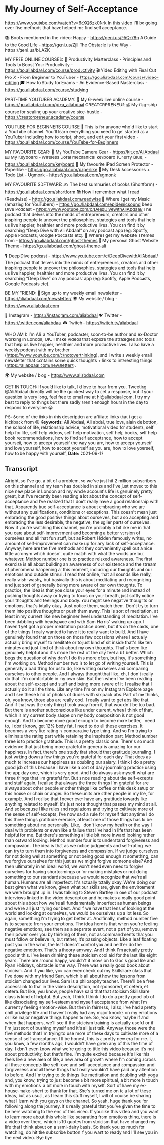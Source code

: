 # My Journey of Self-Acceptance
https://www.youtube.com/watch?v=6cXQ6zk0Nrk
In this video I'll be going over five methods that have helped me find self acceptance. 

📚 Books mentioned in the video:
Happy - https://geni.us/95Qr78p
A Guide to the Good Life - https://geni.us/Zjll
The Obstacle is the Way - https://geni.us/bUAZK

MY FREE ONLINE COURSES:
🚀  Productivity Masterclass - Principles and Tools to Boost Your Productivity - https://go.aliabdaal.com/course/productivity
🎬  Video Editing with Final Cut Pro X - From Beginner to YouTuber - https://go.aliabdaal.com/course/video-editing
🎓  How to Study for Exams - An Evidence-Based Masterclass - https://go.aliabdaal.com/course/studying

PART-TIME YOUTUBER ACADEMY:
🍿 My 6-week live online course - https://go.aliabdaal.com/ptya_aliabdaal
CREATORPRENEUR
💰 My flag-ship course for scaling up your creative side-hustle - https://creatorpreneur.academy/course


YOUTUBE FOR BEGINNERS COURSE
📸 This is for anyone who'd like to start a YouTube channel. You'll learn everything you need to get started as a YouTuber including how to script, shoot, and edit your first video - https://go.aliabdaal.com/course/YouTube-for-Beginners



MY FAVOURITE GEAR:
🎥  My YouTube Camera Gear - https://kit.co/AliAbdaal
⌨️  My Keyboard - Wireless Coral mechanical keyboard (Cherry Blue) - https://go.aliabdaal.com/keyboard 
📝  My favourite iPad Screen Protector - Paperlike - https://go.aliabdaal.com/paperlike 
🎒 My Desk Accessories + Todo List - Ugmonk - https://go.aliabdaal.com/ugmonk

MY FAVOURITE SOFTWARE:
✍️ The best summaries of books (Shortform) - https://go.aliabdaal.com/shortform
📚  How I remember what I read (Readwise) - https://go.aliabdaal.com/readwise 
🎵  Where I get my Music (amazing for YouTubers) - https://go.aliabdaal.com/epidemicsound
Deep Dive Podcast - https://www.youtube.com/c/DeepDivewithAliAbdaal/
The podcast that delves into the minds of entrepreneurs, creators and other inspiring people to uncover the philosophies, strategies and tools that help us live happier, healthier and more productive lives. You can find it by searching “Deep Dive with Ali Abdaal” on any podcast app (eg: Spotify, Apple Podcasts, Google Podcasts etc).
👻 Where I get my Website Themes from - https://go.aliabdaal.com/ghost-themes
👻 My personal Ghost Website Theme - https://go.aliabdaal.com/ghost-theme-ali

🎙 Deep Dive podcast - https://www.youtube.com/c/DeepDivewithAliAbdaal/
The podcast that delves into the minds of entrepreneurs, creators and other inspiring people to uncover the philosophies, strategies and tools that help us live happier, healthier and more productive lives. You can find it by searching “Deep Dive” on any podcast app (eg: Spotify, Apple Podcasts, Google Podcasts etc). 

BE MY FRIEND:
💌  Sign up to my weekly email newsletter - https://aliabdaal.com/newsletter/
🌍  My website / blog - https://www.aliabdaal.com 
 
📸  Instagram - https://instagram.com/aliabdaal
🐦  Twitter - https://twitter.com/aliabdaal
🎮  Twitch - https://twitch.tv/aliabdaal

WHO AM I:
I’m Ali, a YouTuber, podcaster, soon-to-be author and ex-Doctor working in London, UK. I make videos that explore the strategies and tools that help us live happier, healthier and more productive lives. I also have a weekly podcast with my brother (https://www.youtube.com/c/notoverthinking), and I write a weekly email newsletter that contains some quick thoughts + links to interesting things (https://aliabdaal.com/newsletter/).

🌍  My website / blog - https://www.aliabdaal.com 

GET IN TOUCH:
If you’d like to talk, I’d love to hear from you. Tweeting @AliAbdaal directly will be the quickest way to get a response, but if your question is very long, feel free to email me at hi@aliabdaal.com. I try my best to reply to things but there sadly aren't enough hours in the day to respond to everyone 😭

PS: Some of the links in this description are affiliate links that I get a kickback from 😜
**Keywords:** Ali Abdaal, Ali abdal, true love, alain de botton, the school of life, relationship advice, motivational video for students, self help for life, self help videos, self help motivation, self help books, self help book recommendations, how to find self acceptance, how to accept yourself, how to accept yourself the way you are, how to accept yourself and love yourself, how to accept yourself as you are, how to love yourself, how to be happy with yourself, 
**Date:** 2021-09-12

## Transcript
 Alright, so I've got a bit of a problem, so we've just hit 2 million subscribers on this channel and my team has doubled in size and I've just moved to this nice new place in London and my whole account's life is genuinely pretty great, but I've recently been reading a lot about the concept of self-acceptance and I've realized that I don't really have a good relationship with that. Apparently true self-acceptance is about embracing who we are without any qualifications, conditions or exceptions. This doesn't mean just embracing the good positive things about ourselves, but also accepting and embracing the less desirable, the negative, the uglier parts of ourselves. Now if you're watching this channel, you're probably a bit like me in that you care about self-improvement and becoming a better version of ourselves and all that fun stuff, but as Robert Holden famously writes, no amount of self-improvement can make up for any lack of self-acceptance. Anyway, here are the five methods and they conveniently spell out a nice little acronym which doesn't quite match with what the words are but whatever. Method number one is to practice relaxed awareness. The first exercise is all about building an awareness of our existence and the stream of phenomena happening at this moment, including our thoughts and our emotions and outside stimuli. I read that online, that all sounds like really, really wish-washy, but basically this is about meditating and recognizing and just sort of generally being more aware of our own thoughts. To practice, the idea is that you close your eyes for a minute and instead of pushing thoughts away or trying to focus on your breath, just softly notice your thoughts and feelings and body. You might see negative thoughts or emotions, that's totally okay. Just notice them, watch them. Don't try to turn them into positive thoughts or push them away. This is sort of meditation, at least in my current like new beginner level understanding of meditation. I've been dabbling with headspace and with Sam Harris' waking up app. I haven't yet got a proper meditation practice down, but it's on the cards, one of the things I really wanted to have it to really want to build. And I have genuinely found that on those on those few occasions where I actually actually bring myself to meditate or to just kind of sit inside that's like ten minutes and just kind of think about my own thoughts. That's been like genuinely helpful and it's made the rest of the day feel a bit better. Which begs the question of why don't I do this more often, but hey, it's something I'm working on. Method number two is to let go of writing yourself. This is generally a bad thing for us to do, like writing ourselves and comparing ourselves to other people. And I always thought that like, oh, I don't really do that. I'm comfortable in my own skin. But then when I've been reading about the self-except and stuff and being more aware of it, I realise that I actually do it all the time. Like any time I'm on my Instagram Explore page and I see these kind of photos of dudes with six pack abs. Part of me thinks, oh, you know, those abs are really cool. I really want to get abs like that. And if that was the only thing I took away from it, that wouldn't be too bad. But there is another subconscious like under current, when I think of that, which is my current body shape on my body composition is not good enough. And to become more good enough to become more better, I need to, I don't know, get 12% body fat, I need to do all these exercises. It becomes a very like rating-y comparative type thing. And so I'm trying to eliminate the rating part while retaining the inspiration part. Method number three is to practice gratitude. This is a pretty classic one. There's so much evidence that just being more grateful in general is amazing for our happiness. In fact, there's one study that should that gratitude journaling. I just writing down a few things you're grateful for each day. That does as much to increase our happiness as doubling our salary. I think I do a pretty good job of this because I have like a sort of daily journaling practice using the app day one, which is very good. And I do always ask myself what are three things that I'm grateful for. But since reading about the self-excepts and stuff again, I realise that always the three things I'm grateful for are always about other people or other things like coffee or this desk setup or this house or chain or anger. So these units are other people in my life, for example. And I realise that I never ever have any gratitude towards like anything related to myself. It's just not a thought that passes my mind at all. And so because I like rules and regulations and trying to cultivate more of the sense of self-excepts, I've now said a rule for myself that anytime I do this three things gratitude exercise, at least one of those things has to be something about me personally. Like, I don't know my health or the way I deal with problems or even like a failure that I've had in life that has been helpful for me. But there's something a little bit more inward looking rather than outward looking. Method number four is to understand forgiveness and compassion. The idea is that as we notice judgments and self-rating, we can try to turn them into forgiveness and compassion. If we judge ourselves for not doing well at something or not being good enough at something, can we forgive ourselves for this just as we might forgive someone else? And then ultimately in an ideal world, we won't need even need to forgive ourselves for having shortcomings or for making mistakes or not doing something to our standards because we would recognize that we're all human. Humans are all imperfect. It's actually totally okay. We're doing our best given what we know, given what our skills are, given the environment we were brought up in. I was talking to Steven Bartley in one of our podcast interviews linked in the video description and he makes a really good point about this about how we're all fundamentally imperfect as human beings and we're all just trying our best. And if we have that lens of looking at the world and looking at ourselves, we would be ourselves up a lot less. So again, something I'm trying to get better at. And finally, method number five is to separate from your emotions. The idea here is that when you're feeling negative emotions, see them as a separate event, not a part of you, remove their power over you by thinking of them, not as commandments that you must follow or believe in, but rather, it's passing objects. Like a leaf floating past you in the wind, the leaf doesn't control you and neither do the negative emotions. That's a theory anyway. And I think I'm actually pretty good at this. I've been drinking these stoicism cool aid for the last like eight years. There are around happy, wouldn't it move on to God's good life and Ryan Holidays, obstacle is the way. There was a really good book about stoicism. And if you like, you can even check out my Skillshare class that I've done with my friend Sam, which is all about how the lessons from stoicism changed our lives. Sam is a philosophy teacher. There'll be a free access link to that in the video description, not sponsored, et cetera, et cetera. But like, you know, people have said that that stoicism Skillshare class is kind of helpful. But yeah, I think I think I do do a pretty good job of like dissociating my self-esteem and myself acceptance from what I'm currently feeling emotion-wise. But then in fairness, I also, I've had a pretty chill privilege life and I haven't really had any major knocks on my emotions or like major negative things happen to me. So, you know, maybe if and when that happens, we'll see if the stoicism training is actually useful or if I'm just sort of bushing myself and it's all just talk. Anyway, those were the five methods that I'm trying to use more of these days to cultivate more of a sense of self-acceptance. I'll be honest, this is a pretty new era for me. I, you know, a few months ago, I wouldn't have given any of this the time of day. I don't even know what we're going to title this video because it's not about productivity, but that's fine. I'm quite excited because it's like this feels like a new area of life, a new area of growth where I'm coming across all these concepts like self-love and self-acceptance and compassion and forgiveness and all these things that really wouldn't have paid any attention to before. And I'm trying to do things like meditation and doubling with yoga and, you know, trying to just become a bit more spiritual, a bit more in touch with my emotions, a bit more in touch with myself. Sort of have my ex-house-make-sheet to thank for that. She's turned me on to a lot of these ideas, but as usual, as I learn this stuff myself, I will of course be sharing what I learn with you guys on the channel. So yeah, huge thank you for following along the journey. It's really grateful that you've given the time to be here watching to the end of this video. If you like this video and you want to learn more about this whole like separating from emotions thing, there is a video over there, which is 10 quotes from stoicism that have changed my life that I think about on a semi-dairy basis. So thank you so much for watching, do hit the subscribe button if you want to ready and I'll see you in the next video. Bye bye.
